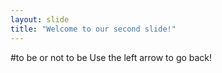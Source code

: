 ```yaml
---
layout: slide
title: "Welcome to our second slide!"
---
```

#to be or not to be
Use the left arrow to go back!
